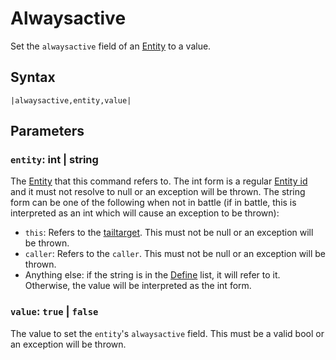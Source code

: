 # Alwaysactive

Set the `alwaysactive` field of an [Entity](../../../Data%20format/Entity.md) to a value.

## Syntax

````
|alwaysactive,entity,value|
````

## Parameters

### `entity`: int | string

The [Entity](../../../Data%20format/Entity.md) that this command refers to. The int form is a regular [Entity id](../Entity%20id.md) and it must not resolve to null or an exception will be thrown. The string form can be one of the following when not in battle (if in battle, this is interpreted as an int which will cause an exception to be thrown):

* `this`: Refers to the [tailtarget](../../Notable%20local%20variable/tailtarget.md). This must not be null or an exception will be thrown.
* `caller`: Refers to the `caller`. This must not be null or an exception will be thrown.
* Anything else: if the string is in the [Define](Define.md) list, it will refer to it. Otherwise, the value will be interpreted as the int form.

### `value`: `true` | `false`

The value to set the `entity`'s `alwaysactive` field. This must be a valid bool or an exception will be thrown.
